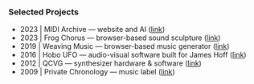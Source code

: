 ### Selected Projects

- 2023 | MIDI Archive — website and AI ([link](/midi-archive/))
- 2023 | Frog Chorus — browser-based sound sculpture ([link](/projects/frog-chorus))
- 2019 | Weaving Music — browser-based music generator ([link](/projects/weaving))
- 2016 | Hobo UFO — audio-visual software built for James Hoff ([link](https://p-a-n.org/release/james-hoff-hobo-ufo-v-chernobyl/))
- 2012 | QCVG — synthesizer hardware & software ([link](/projects/qcvg))
- 2009 | Private Chronology — music label ([link](/projects/private-chronology))